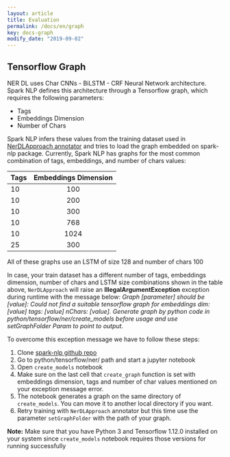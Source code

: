 ```yaml
---
layout: article
title: Evaluation
permalink: /docs/en/graph
key: docs-graph
modify_date: "2019-09-02"
---
```


## Tensorflow Graph

NER DL uses Char CNNs - BiLSTM - CRF Neural Network architecture. Spark NLP defines this architecture through a Tensorflow graph, which requires the following parameters:
- Tags
- Embeddings Dimension
- Number of Chars

Spark NLP infers these values from the training dataset used in [NerDLApproach annotator](annotators.md#ner-dl) and tries to load the graph embedded on spark-nlp package.
Currently, Spark NLP has graphs for the most common combination of tags, embeddings, and number of chars values:

| Tags | Embeddings Dimension |
| :--- | :------------------: | 
|  10  |       100            |
|  10  |       200            |
|  10  |       300            |
|  10  |       768            |
|  10  |       1024           |
|  25  |       300            |

All of these graphs use an LSTM of size 128 and number of chars 100

In case, your train dataset has a different number of tags, embeddings dimension, number of chars and LSTM size combinations shown in the table above, `NerDLApproach` will raise an **IllegalArgumentException** exception during runtime with the message below:
*Graph [parameter] should be [value]: Could not find a suitable tensorflow graph for embeddings dim: [value] tags: [value] nChars: [value]. Generate graph by python code in python/tensorflow/ner/create_models before usage and use setGraphFolder Param to point to output.*

To overcome this exception message we have to follow these steps:
1. Clone [spark-nlp github repo](https://github.com/JohnSnowLabs/spark-nlp)
2. Go to python/tensorflow/ner/ path and start a jupyter notebook
3. Open `create_models`  notebook
3. Make sure on the last cell that `create_graph` function is set with embeddings dimension, tags and number of char values mentioned on your exception message error.
4. The notebook generates a graph on the same directory of `create_models`. You can move it to another local directory if you want.
5. Retry training with `NerDLApproach` annotator but this time use the parameter `setGraphFolder` with the path of your graph.

**Note:**  Make sure that you have Python 3 and Tensorflow 1.12.0 installed on your system since `create_models` notebook requires those versions for running successfully
